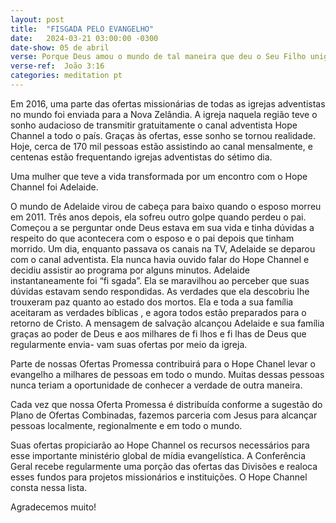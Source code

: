 ```yaml
---
layout: post
title:  "FISGADA PELO EVANGELHO"
date:   2024-03-21 03:00:00 -0300
date-show: 05 de abril
verse: Porque Deus amou o mundo de tal maneira que deu o Seu Filho unigênito, para que todo o que Nele crê não pereça, mas tenha a vida eterna.
verse-ref:  João 3:16
categories: meditation pt
---
```


Em 2016, uma parte das ofertas missionárias de todas as igrejas adventistas no mundo foi enviada para a Nova Zelândia. A igreja naquela região teve o sonho audacioso de transmitir gratuitamente o canal adventista Hope Channel a todo o país. Graças às ofertas, esse sonho se tornou realidade. Hoje, cerca de 170 mil pessoas estão assistindo ao canal mensalmente, e centenas estão frequentando igrejas adventistas do sétimo dia.

Uma mulher que teve a vida transformada por um encontro com o Hope Channel foi Adelaide.

O mundo de Adelaide virou de cabeça para baixo quando o esposo morreu em 2011. Três anos depois, ela sofreu outro golpe quando perdeu o pai. Começou a se perguntar onde Deus estava em sua vida e tinha dúvidas a respeito do que acontecera com o esposo e o pai depois que tinham morrido. Um dia, enquanto passava os canais na TV, Adelaide se deparou com o canal adventista. Ela nunca havia ouvido falar do Hope Channel e decidiu assistir ao programa por alguns minutos. Adelaide instantaneamente foi “fi sgada”. Ela se maravilhou ao perceber que suas dúvidas estavam sendo respondidas. As verdades que ela descobriu lhe trouxeram paz quanto ao estado dos mortos. Ela e toda a sua família aceitaram as verdades bíblicas , e agora todos estão preparados para o retorno de Cristo. A mensagem de salvação alcançou Adelaide e sua família graças ao poder de Deus e aos milhares de fi lhos e fi lhas de Deus que regularmente envia- vam suas ofertas por meio da igreja.

Parte de nossas Ofertas Promessa contribuirá para o Hope Chanel levar o evangelho a milhares de pessoas em todo o mundo. Muitas dessas pessoas nunca teriam a oportunidade de conhecer a verdade de outra maneira.

Cada vez que nossa Oferta Promessa é distribuída conforme a sugestão do Plano de Ofertas Combinadas, fazemos parceria com Jesus para alcançar pessoas localmente, regionalmente e em todo o mundo.

Suas ofertas propiciarão ao Hope Channel os recursos necessários para esse importante ministério global de mídia evangelística. A Conferência Geral recebe regularmente uma porção das ofertas das Divisões e realoca esses fundos para projetos missionários e instituições. O Hope Channel consta nessa lista.

Agradecemos muito!
